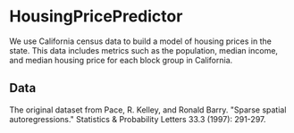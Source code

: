 # HousingPricePredictor
We use California census data to build a model of housing prices in the state. This data includes metrics such as the population, median income, and median housing price for each block group in California.

## Data
The original dataset from Pace, R. Kelley, and Ronald Barry. "Sparse spatial autoregressions." Statistics & Probability Letters 33.3 (1997): 291-297.
